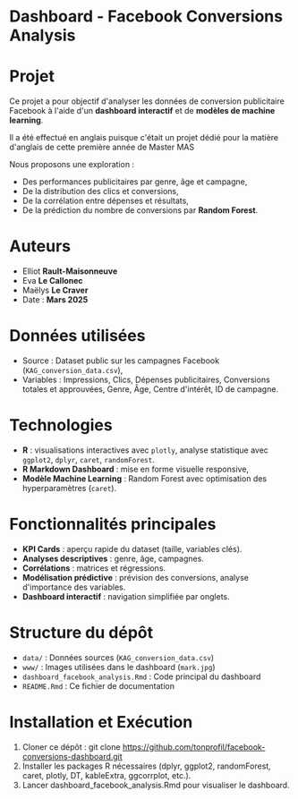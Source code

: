 # Dashboard - Facebook Conversions Analysis

# Projet

Ce projet a pour objectif d'analyser les données de conversion publicitaire Facebook à l'aide d'un **dashboard interactif** et de **modèles de machine learning**.

Il a été effectué en anglais puisque c'était un projet dédié pour la matière d'anglais de cette première année de Master MAS

Nous proposons une exploration :
- Des performances publicitaires par genre, âge et campagne,
- De la distribution des clics et conversions,
- De la corrélation entre dépenses et résultats,
- De la prédiction du nombre de conversions par **Random Forest**.

# Auteurs

- Elliot **Rault-Maisonneuve**
- Eva **Le Callonec**
- Maëlys **Le Craver**
- Date : **Mars 2025**

# Données utilisées

- Source : Dataset public sur les campagnes Facebook (`KAG_conversion_data.csv`),
- Variables : Impressions, Clics, Dépenses publicitaires, Conversions totales et approuvées, Genre, Âge, Centre d'intérêt, ID de campagne.

# Technologies

- **R** : visualisations interactives avec `plotly`, analyse statistique avec `ggplot2`, `dplyr`, `caret`, `randomForest`.
- **R Markdown Dashboard** : mise en forme visuelle responsive,
- **Modèle Machine Learning** : Random Forest avec optimisation des hyperparamètres (`caret`).

# Fonctionnalités principales

- **KPI Cards** : aperçu rapide du dataset (taille, variables clés).
- **Analyses descriptives** : genre, âge, campagnes.
- **Corrélations** : matrices et régressions.
- **Modélisation prédictive** : prévision des conversions, analyse d'importance des variables.
- **Dashboard interactif** : navigation simplifiée par onglets.

# Structure du dépôt

- `data/` : Données sources (`KAG_conversion_data.csv`)
- `www/` : Images utilisées dans le dashboard (`mark.jpg`)
- `dashboard_facebook_analysis.Rmd` : Code principal du dashboard
- `README.Rmd` : Ce fichier de documentation

# Installation et Exécution

1. Cloner ce dépôt : git clone https://github.com/tonprofil/facebook-conversions-dashboard.git
2. Installer les packages R nécessaires (dplyr, ggplot2, randomForest, caret, plotly, DT, kableExtra, ggcorrplot, etc.).
3. Lancer dashboard_facebook_analysis.Rmd pour visualiser le dashboard.
